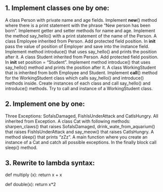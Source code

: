 ## 1. Implement classes one by one:
A class Person with private name and age fields. Implement __new__() method where there is a print statement with the phrase “New person has been born”. Implement getter and setter methods for name and age. Implement the method say_hello() with a print statement of the name of the Person.
A class  Employee inherited from Person. Add protected field position. In __init__ pass the value of position of Employer and save into the instance field. Implement method introduce() that uses say_hello() and prints the position after it.
A class Student  inherited from Person. Add protected field position. In __init__ set position = “Student”. Implement method introduce() that uses say_hello() method and prints the position after it.
A class WorkingStudent that is inherited from both  Employee and Student. Implement __call__() method for the WorkingStudent class which calls say_hello() and introduce() methods inside.
Create instances of each class and call say_hello() and introduce() methods. Try to call and instance of a WorkingStudent class.

## 2. Implement one by one:
Three Exceptions: SofaIsDamaged, FishIsUnderAttack and CatIsHungry. All inherited from Exception.
A class Cat with following methods: sharpen_claws() that raises SofaIsDamaged, drink_wate_from_aquarium() that raises FishIsUnderAttack and say_meow() that raises CatIsHungry.
A method sleep() that prints “zZz”.
A main function where you create an instance of a Cat and catch all possible exceptions.
In the finally block call sleep() method.

## 3. Rewrite to lambda syntax:
def multiply (x):
    return x + x

def double(x):
    return x*2
